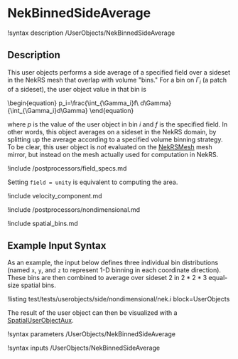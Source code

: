 # NekBinnedSideAverage

!syntax description /UserObjects/NekBinnedSideAverage

## Description

This user objects performs a side average of a specified field
over a sideset in the NekRS mesh that overlap with volume "bins."
For a bin on $\Gamma_i$ (a patch of a sideset),
the user object value in that bin is

\begin{equation}
p_i=\frac{\int_{\Gamma_i}f\ d\Gamma}{\int_{\Gamma_i}d\Gamma}
\end{equation}

where $p$ is the value of the user object in bin $i$ and
$f$ is the specified field. In other words, this object averages
on a sideset in the NekRS domain, by splitting up the average according
to a specified volume binning strategy.
To be clear, this user object is *not* evaluated on the
[NekRSMesh](/mesh/NekRSMesh.md) mesh mirror, but instead on the mesh actually
used for computation in NekRS.

!include /postprocessors/field_specs.md

Setting `field = unity` is equivalent to computing the area.

!include velocity_component.md

!include /postprocessors/nondimensional.md

!include spatial_bins.md

## Example Input Syntax

As an example, the input below defines three individual bin distributions
(named `x`, `y`, and `z` to represent 1-D binning in each
coordinate direction). These bins are then combined to average
over sideset 2 in $2*2*3$ equal-size spatial bins.

!listing test/tests/userobjects/side/nondimensional/nek.i
  block=UserObjects

The result of the user object can then be visualized with a
[SpatialUserObjectAux](https://mooseframework.inl.gov/source/auxkernels/SpatialUserObjectAux.html).

!syntax parameters /UserObjects/NekBinnedSideAverage

!syntax inputs /UserObjects/NekBinnedSideAverage
